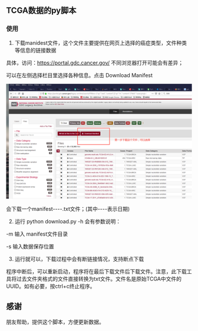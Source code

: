 ## TCGA数据的py脚本


### 使用

1. 下载manidest文件，这个文件主要提供在网页上选择的癌症类型，文件种类等信息的链接数据

具体，访问：https://portal.gdc.cancer.gov/  不同浏览器打开可能会有差异；

可以在左侧选择栏目里选择各种信息。点击 Download Manifest

![Download](tcga_step_one.png)

会下载一个manifest----.txt文件；(其中----表示日期)

2. 运行 python download.py -h  会有参数说明：

-m 输入 manifest文件目录

-s 输入数据保存位置

3. 运行就可以，下载过程中会有断链接情况，支持断点下载

程序中断后，可以重新启动，程序将在最后下载文件后下载文件。注意，此下载工具将过去文件夹格式的文件直接转换为txt文件。文件名是原始TCGA中文件的UUID。如有必要，按ctrl+c终止程序。
## 感谢

朋友帮助，提供这个脚本，方便更新数据。


